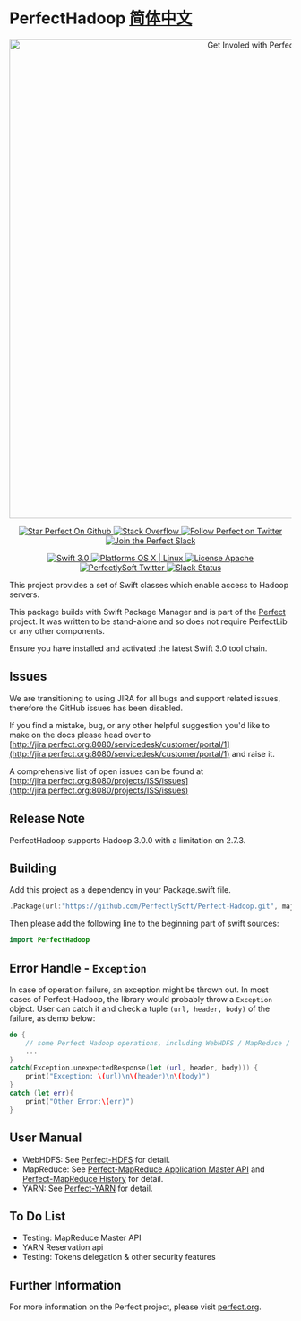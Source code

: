 # PerfectHadoop [简体中文](README.zh_CN.md)

<p align="center">
    <a href="http://perfect.org/get-involved.html" target="_blank">
        <img src="http://perfect.org/assets/github/perfect_github_2_0_0.jpg" alt="Get Involed with Perfect!" width="854" />
    </a>
</p>

<p align="center">
    <a href="https://github.com/PerfectlySoft/Perfect" target="_blank">
        <img src="http://www.perfect.org/github/Perfect_GH_button_1_Star.jpg" alt="Star Perfect On Github" />
    </a>  
    <a href="http://stackoverflow.com/questions/tagged/perfect" target="_blank">
        <img src="http://www.perfect.org/github/perfect_gh_button_2_SO.jpg" alt="Stack Overflow" />
    </a>  
    <a href="https://twitter.com/perfectlysoft" target="_blank">
        <img src="http://www.perfect.org/github/Perfect_GH_button_3_twit.jpg" alt="Follow Perfect on Twitter" />
    </a>  
    <a href="http://perfect.ly" target="_blank">
        <img src="http://www.perfect.org/github/Perfect_GH_button_4_slack.jpg" alt="Join the Perfect Slack" />
    </a>
</p>

<p align="center">
    <a href="https://developer.apple.com/swift/" target="_blank">
        <img src="https://img.shields.io/badge/Swift-3.0-orange.svg?style=flat" alt="Swift 3.0">
    </a>
    <a href="https://developer.apple.com/swift/" target="_blank">
        <img src="https://img.shields.io/badge/Platforms-OS%20X%20%7C%20Linux%20-lightgray.svg?style=flat" alt="Platforms OS X | Linux">
    </a>
    <a href="http://perfect.org/licensing.html" target="_blank">
        <img src="https://img.shields.io/badge/License-Apache-lightgrey.svg?style=flat" alt="License Apache">
    </a>
    <a href="http://twitter.com/PerfectlySoft" target="_blank">
        <img src="https://img.shields.io/badge/Twitter-@PerfectlySoft-blue.svg?style=flat" alt="PerfectlySoft Twitter">
    </a>
    <a href="http://perfect.ly" target="_blank">
        <img src="http://perfect.ly/badge.svg" alt="Slack Status">
    </a>
</p>



This project provides a set of Swift classes which enable access to Hadoop servers.

This package builds with Swift Package Manager and is part of the [Perfect](https://github.com/PerfectlySoft/Perfect) project. It was written to be stand-alone and so does not require PerfectLib or any other components.

Ensure you have installed and activated the latest Swift 3.0 tool chain.

## Issues

We are transitioning to using JIRA for all bugs and support related issues, therefore the GitHub issues has been disabled.

If you find a mistake, bug, or any other helpful suggestion you'd like to make on the docs please head over to [http://jira.perfect.org:8080/servicedesk/customer/portal/1](http://jira.perfect.org:8080/servicedesk/customer/portal/1) and raise it.

A comprehensive list of open issues can be found at [http://jira.perfect.org:8080/projects/ISS/issues](http://jira.perfect.org:8080/projects/ISS/issues)

## Release Note
PerfectHadoop supports Hadoop 3.0.0 with a limitation on 2.7.3.

## Building
Add this project as a dependency in your Package.swift file.

``` swift
.Package(url:"https://github.com/PerfectlySoft/Perfect-Hadoop.git", majorVersion: 1, minor: 0)
```

Then please add the following line to the beginning part of swift sources:
``` swift
import PerfectHadoop
```

## Error Handle - `Exception`

In case of operation failure, an exception might be thrown out. In most cases of Perfect-Hadoop, the library would probably throw a `Exception` object. User can catch it and check a tuple `(url, header, body)` of the failure, as demo below:

``` swift
do {
	// some Perfect Hadoop operations, including WebHDFS / MapReduce / YARN, all of them:
	...
}
catch(Exception.unexpectedResponse(let (url, header, body))) {
	print("Exception: \(url)\n\(header)\n\(body)")
}
catch (let err){
	print("Other Error:\(err)")
}
```

## User Manual
- WebHDFS: See [Perfect-HDFS](Doc/WebHDFS.md) for detail.
- MapReduce: See [Perfect-MapReduce Application Master API](Doc/MapReduceMaster.md) and [Perfect-MapReduce History](Doc/MapReduceHistory.md) for detail.
- YARN: See [Perfect-YARN](Doc/YARN.md) for detail.

## To Do List
- Testing: MapReduce Master API
- YARN Reservation api
- Testing: Tokens delegation & other security features

## Further Information
For more information on the Perfect project, please visit [perfect.org](http://perfect.org).
